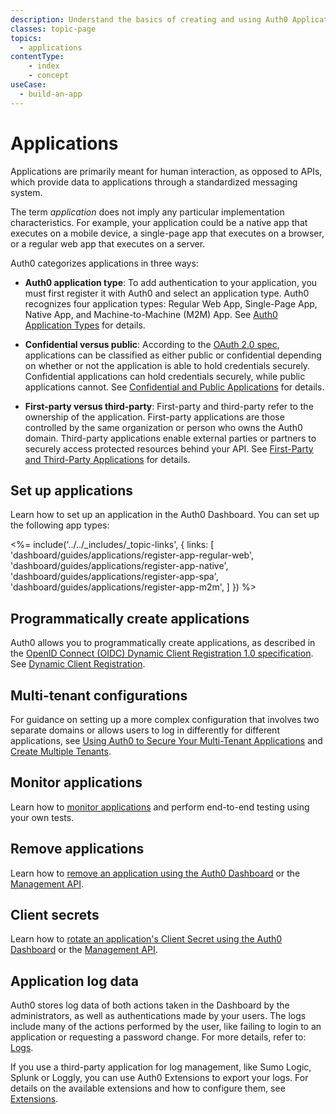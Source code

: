 ```yaml
---
description: Understand the basics of creating and using Auth0 Applications.
classes: topic-page
topics:
  - applications
contentType: 
    - index
    - concept
useCase:
  - build-an-app
---
```

# Applications

Applications are primarily meant for human interaction, as opposed to APIs, which provide data to applications through a standardized messaging system.

The term _application_ does not imply any particular implementation characteristics. For example, your application could be a native app that executes on a mobile device, a single-page app that executes on a browser, or a regular web app that executes on a server.

Auth0 categorizes applications in three ways:

* **Auth0 application type**: To add authentication to your application, you must first register it with Auth0 and select an application type. Auth0 recognizes four application types: Regular Web App, Single-Page App, Native App, and Machine-to-Machine (M2M) App. See [Auth0 Application Types](/applications/concepts/app-types-auth0) for details.

* **Confidential versus public**: According to the [OAuth 2.0 spec](https://tools.ietf.org/html/rfc6749#section-2.1), applications can be classified as either public or confidential depending on whether or not the application is able to hold credentials securely. Confidential applications can hold credentials securely, while public applications cannot. See [Confidential and Public Applications](/applications/concepts/app-types-confidential-public) for details.

* **First-party versus third-party**: First-party and third-party refer to the ownership of the application. First-party applications are those controlled by the same organization or person who owns the Auth0 domain. Third-party applications enable external parties or partners to securely access protected resources behind your API. See [First-Party and Third-Party Applications](/applications/concepts/app-types-first-third-party) for details.

## Set up applications

Learn how to set up an application in the Auth0 Dashboard. You can set up the following app types: 

<%= include('../../_includes/_topic-links', { links: [
  'dashboard/guides/applications/register-app-regular-web',
  'dashboard/guides/applications/register-app-native',
  'dashboard/guides/applications/register-app-spa',
  'dashboard/guides/applications/register-app-m2m',
] }) %>

## Programmatically create applications

Auth0 allows you to programmatically create applications, as described in the [OpenID Connect (OIDC) Dynamic Client Registration 1.0 specification](https://openid.net/specs/openid-connect-registration-1_0.html). See [Dynamic Client Registration](/api-auth/dynamic-client-registration).

## Multi-tenant configurations

For guidance on setting up a more complex configuration that involves two separate domains or allows users to log in differently for different applications, see [Using Auth0 to Secure Your Multi-Tenant Applications](/design/using-auth0-with-multi-tenant-apps) and [Create Multiple Tenants](/dashboard/guides/tenants/create-multiple-tenants.md).

## Monitor applications

Learn how to [monitor applications](/monitoring/guides/monitor-applications) and perform end-to-end testing using your own tests. 

## Remove applications

Learn how to [remove an application using the Auth0 Dashboard](/dashboard/guides/applications/remove-app) or the [Management API](/api/management/guides/applications/remove-app).

## Client secrets

Learn how to [rotate an application's Client Secret using the Auth0 Dashboard](/dashboard/guides/applications/rotate-client-secret) or the [Management API](/api/management/guides/applications/rotate-client-secret).

## Application log data

Auth0 stores log data of both actions taken in the Dashboard by the administrators, as well as authentications made by your users. The logs include many of the actions performed by the user, like failing to login to an application or requesting a password change. For more details, refer to: [Logs](/logs).

If you use a third-party application for log management, like Sumo Logic, Splunk or Loggly, you can use Auth0 Extensions to export your logs. For details on the available extensions and how to configure them, see [Extensions](/extensions). 